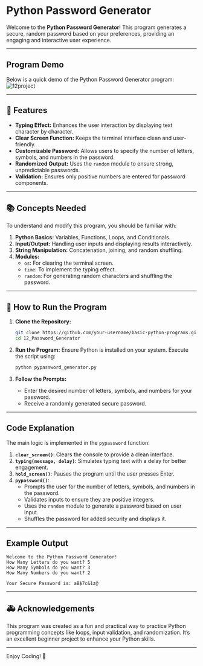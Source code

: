 # Python Password Generator

Welcome to the **Python Password Generator**! This program generates a secure, random password based on your preferences, providing an engaging and interactive user experience.

---

## Program Demo
Below is a quick demo of the Python Password Generator program:
![12project](https://github.com/user-attachments/assets/65c118f8-d1d4-47b6-b0b0-5188a540e9b1)

---


## 🚀 Features

- **Typing Effect:** Enhances the user interaction by displaying text character by character.
- **Clear Screen Function:** Keeps the terminal interface clean and user-friendly.
- **Customizable Password:** Allows users to specify the number of letters, symbols, and numbers in the password.
- **Randomized Output:** Uses the `random` module to ensure strong, unpredictable passwords.
- **Validation:** Ensures only positive numbers are entered for password components.

---

## 📚 Concepts Needed

To understand and modify this program, you should be familiar with:

1. **Python Basics:** Variables, Functions, Loops, and Conditionals.
2. **Input/Output:** Handling user inputs and displaying results interactively.
3. **String Manipulation:** Concatenation, joining, and random shuffling.
4. **Modules:**
   - `os`: For clearing the terminal screen.
   - `time`: To implement the typing effect.
   - `random`: For generating random characters and shuffling the password.

---

## 📄 How to Run the Program

1. **Clone the Repository:**
   ```bash
   git clone https://github.com/your-username/basic-python-programs.git
   cd 12_Password_Generator
   ```

2. **Run the Program:**
   Ensure Python is installed on your system. Execute the script using:
   ```bash
   python pypassword_generator.py
   ```

3. **Follow the Prompts:**
   - Enter the desired number of letters, symbols, and numbers for your password.
   - Receive a randomly generated secure password.

---

## Code Explanation

The main logic is implemented in the `pypassword` function:

1. **`clear_screen()`**: Clears the console to provide a clean interface.
2. **`typing(message, delay)`**: Simulates typing text with a delay for better engagement.
3. **`hold_screen()`**: Pauses the program until the user presses Enter.
4. **`pypassword()`**:
   - Prompts the user for the number of letters, symbols, and numbers in the password.
   - Validates inputs to ensure they are positive integers.
   - Uses the `random` module to generate a password based on user input.
   - Shuffles the password for added security and displays it.

---

## Example Output

```plaintext
Welcome to the Python Password Generator!
How Many Letters do you want? 5
How Many Symbols do you want? 3
How Many Numbers do you want? 2

Your Secure Password is: aB$7c&1z@
```

---

## 🚑 Acknowledgements

This program was created as a fun and practical way to practice Python programming concepts like loops, input validation, and randomization. It’s an excellent beginner project to enhance your Python skills.

---

Enjoy Coding! 🔐
